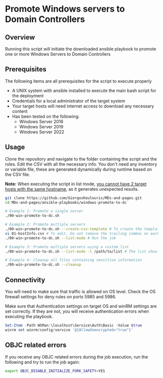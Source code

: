 <h1>Promote Windows servers to Domain Controllers</h1>

<h2>Overview</h2>

Running this script will initiate the downloaded ansible playbook to promote one or more Windows Servers to Domain Controllers

<h2>Prerequisites</h2>

The following items are all prerequisites for the script to execute properly

* A UNIX system with ansible installed to execute the main bash script for the deployment
* Credentials for a local administrator of the target system
* Your target hosts will need internet access to download any necessary content
* Has been tested on the following:
	- Windows Server 2016
	- Windows Server 2019
	- Windows Server 2022

<h2>Usage</h2>

Clone the repository and navigate to the folder containing the script and the roles. Edit the CSV with all the necessary info. You don't need any inventory or variable file, these are generated dynamically during runtime based on the CSV file.

<b>Note:</b> When executing the script in list mode, <u>you cannot have 2 target hosts with the same hostname</u>, as it generates unexpected results.

```bash
git clone https://github.com/GiorgosKoulouris/MDs-and-pages.git
cd MDs-and-pages/ansible-playbooks/windows-promote-to-dc

# Example 1: Promote a single server
./00-win-promote-to-dc.sh

# Example 2: Promote multiple servers
./00-win-promote-to-dc.sh --create-csv-template # To create the template CSV
vi 01-hostInfo.csv # To edit. Do not remove the trailing commas on each row, there is an empty collumb in the end
./00-win-promote-to-dc.sh --list-mode # Run the job

# Example 3: Promote multiple servers using a custom list
./00-win-promote-to-dc.sh --list-mode -l /path/to/list # The list should be formatted exactly as the template

# Example 4: Cleanup all files containing sensitive information
./00-win-promote-to-dc.sh --cleanup
```


<h2>Connectivity</h2>

You will need to make sure that traffic is allowed on OS level. Check the OS firewall settings for deny rules on ports 5985 and 5986.

Make sure that Authentication settings on target OS and winRM settings are set correctly. If they are not, you will receive authentication errors when executing the playbook.

```powershell
Set-Item -Path WSMan:\localhost\Service\Auth\Basic -Value $true
winrm set winrm/config/service '@{AllowUnencrypted="true"}'
```

<h2>OBJC related errors</h2>

If you receive any OBJC related errors during the job execution, run the following and try to run the job again:

```bash
export OBJC_DISABLE_INITIALIZE_FORK_SAFETY=YES
```
